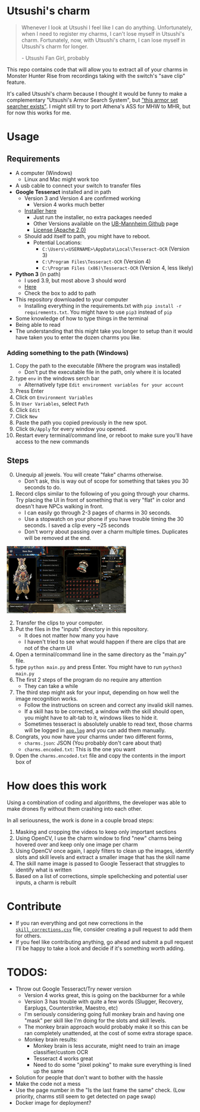 # Utsushi's charm

> Whenever I look at Utsushi I feel like I can do anything. Unfortunately, when I need to register my charms, I can't lose myself in Utsushi's charm.
> Fortunately, now, with Utsushi's charm, I can lose myself in Utsushi's charm for longer.
> 
> \- Utsushi Fan Girl, probably


This repo contains code that will allow you to extract all of your charms in Monster Hunter Rise from recordings taking with the switch's "save clip" feature.

It's called Utsushi's charm because I thought it would be funny to make a complementary "Utsushi's Armor Search System", but ["this armor set searcher exists"](https://mhrise.wiki-db.com/sim/?hl=en). I might still try to port Athena's ASS for MHW to MHR, but for now this works for me.

# Usage

## Requirements
- A computer (Windows) 
  - Linux and Mac might work too
- A usb cable to connect your switch to transfer files
- **Google Tesseract** installed and in path
  - Version 3 and Version 4 are confirmed working
    - Version 4 works much better
  - [Installer here](https://digi.bib.uni-mannheim.de/tesseract/tesseract-ocr-w64-setup-v4.1.0.20190314.exe) 
    - Just run the installer, no extra packages needed
    - Other Versions available on the [UB-Mannheim Github](https://github.com/UB-Mannheim/tesseract/wiki) page
    - [License (Apache 2.0)](https://github.com/tesseract-ocr/tesseract/blob/master/LICENSE)
  - Should add itself to path, you might have to reboot.
    - Potential Locations:
      -  `C:\Users\<USERNAME>\AppData\Local\Tesseract-OCR` (Version 3)
      -  `C:\Program Files\Tesseract-OCR` (Version 4)
      -  `C:\Program Files (x86)\Tesseract-OCR` (Version 4, less likely)
- **Python 3** (in path)
  - I used 3.9, but most above 3 should word
  - [Here](https://www.python.org/downloads/)
  - Check the box to add to path
- This repository downloaded to your computer
  - Installing everything in the requirements.txt with `pip install -r requirements.txt`. You might have to use `pip3` instead of `pip`
- Some knowledge of how to type things in the terminal
- Being able to read
- The understanding that this might take you longer to setup than it would have taken you to enter the dozen charms you like.

### Adding something to the path (Windows)

1. Copy the path to the executable (Where the program was installed)
   - Don't put the executable file in the path, only where it is located
2. type `env` in the windows serch bar
   - Alternatively type `Edit environment variables for your account`
3. Press Enter
4. Click on `Environment Variables`
5. In `User Variables`, select `Path`
6. Click `Edit`
7. Click `New`
8. Paste the path you copied previously in the new spot.
9. Click `Ok/Apply` for every window you opened.
10. Restart every terminal/command line, or reboot to make sure you'll have access to the new commands

## Steps

0. Unequip all jewels. You will create "fake" charms otherwise.
   - Don't ask, this is way out of scope for something that takes you 30 seconds to do.
1. Record clips similar to the following of you going through your charms. Try placing the UI in front of something that is very "flat" in color and doesn't have NPCs walking in front. 
   - I can easily go through 2-3 pages of charms in 30 seconds. 
   - Use a stopwatch on your phone if you have trouble timing the 30 seconds. I saved a clip every ~25 seconds
   - Don't worry about passing over a charm multiple times. Duplicates will be removed at the end.

![Example Clip](./media/example_clip.gif)

2. Transfer the clips to your computer.
3. Put the files in the "inputs" directory in this repository.
   - It does not matter how many you have 
   - I haven't tried to see what would happen if there are clips that are not of the charm UI
3. Open a terminal/command line in the same directory as the "main.py" file.
4. type `python main.py` and press Enter. You might have to run `python3 main.py`
5. The first 2 steps of the program do no require any attention
   - They can take a while
6. The third step might ask for your input, depending on how well the image recognition works.
   - Follow the instructions on screen and correct any invalid skill names.
   - If a skill has to be corrected, a window with the skill should open, you might have to alt-tab to it, windows likes to hide it.
   - Sometimes tesseract is absolutely unable to read text, those charms will be logged in [`app.log`](app.log) and you can add them manually.
7. Congrats, you now have your charms under two different forms, 
   - `charms.json`: JSON (You probably don't care about that)
   - `charms.encoded.txt`: This is the one you want
8. Open the `charms.encoded.txt` file and copy the contents in the import box of 
    


# How does this work

Using a combination of coding and algorithms, the developer was able to make drones fly without them crashing into each other. 

In all seriousness, the work is done in a couple broad steps:
1. Masking and cropping the videos to keep only important sections
2. Using OpenCV, I use the charm window to find "new" charms being hovered over and keep only one image per charm
3. Using OpenCV once again, I apply filters to clean up the images, identify slots and skill levels and extract a smaller image that has the skill name
4. The skill name image is passed to Google Tesseract that struggles to identify what is written
5. Based on a list of corrections, simple spellchecking and potential user inputs, a charm is rebuilt

# Contribute

- If you ran everything and got new corrections in the [`skill_corrections.csv`](skill_corrections.csv) file, consider creating a pull request to add them for others.
- If you feel like contributing anything, go ahead and submit a pull request I'll be happy to take a look and decide if it's something worth adding. 

# TODOS: 
- Throw out Google Tesseract/Try newer version
  - Version 4 works great, this is going on the backburner for a while
  - Version 3 has trouble with quite a few words (Slugger, Recovery, Earplugs, Counterstrike, Maestro, etc)
  - I'm seriously considering going full monkey brain and having one "mask" per skill like I'm doing for the slots and skill levels.
  - The monkey brain approach would probably make it so this can be ran completely unattended, at the cost of some extra storage space.
  - Monkey brain results:
    - Monkey brain is less accurate, might need to train an image classifier/custom OCR 
    - Tesseract 4 works great
    - Need to do some "pixel poking" to make sure everything is lined up the same
- Solution for people that don't want to bother with the hassle
- Make the code not a mess
- Use the page number in the "Is the last frame the same" check. (Low priority, charms still seem to get detected on page swap)
- Docker image for deployment?
